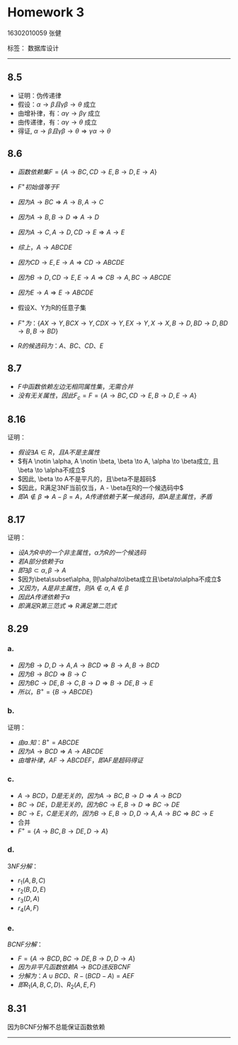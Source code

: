 # Homework 3
16302010059 张健

标签： 数据库设计

---

## **8.5**
* 证明：伪传递律
* 假设：$\alpha \to \beta 且 \gamma\beta \to \theta$ 成立
* 由增补律，有：$\alpha\gamma \to \beta\gamma$ 成立
* 由传递律，有：$\alpha\gamma \to \theta$ 成立
* 得证, $\alpha \to \beta 且 \gamma\beta \to \theta \Rightarrow \gamma\alpha \to \theta$

## **8.6**
* $函数依赖集F = \{A \to BC, CD \to E, B \to D, E \to A \}$
* $F^+初始值等于F$
* $因为A \to BC \Rightarrow A \to B, A \to C$
* $因为A \to B, B \to D \Rightarrow A \to D$
* $因为A \to C, A \to D, CD \to E \Rightarrow A \to E$
* $综上，A \to ABCDE$
* $因为CD \to E, E \to A \Rightarrow CD \to ABCDE$
* $因为B \to D, CD \to E, E \to A \Rightarrow CB \to A, BC \to ABCDE$
* $因为E \to A \Rightarrow E \to ABCDE$

* 假设X、Y为R的任意子集
* $F^+为：\{AX \to Y, BCX \to Y, CDX \to Y, EX \to Y, X \to X, B \to D, BD \to D, BD \to B, B \to BD\}$
* $R的候选码为：A、BC、CD、E$

## **8.7**
* $F中函数依赖左边无相同属性集，无需合并$
* $没有无关属性，因此F_c = F = \{A \to BC, CD \to E, B \to D, E \to A\}$

## **8.16**
证明：

* $假设\exists A \in R， 且A不是主属性$
* $有A \notin \alpha, A \notin \beta, \beta \to A, \alpha \to \beta成立, 且 \beta \to \alpha不成立$
* $因此, \beta \to A不是平凡的，且\beta不是超码$
* $因此，R满足3NF当前仅当，A - \beta在R的一个候选码中$
* $即A \notin \beta \Rightarrow A - \beta = A，A传递依赖于某一候选码，即A是主属性，矛盾$

## **8.17**
证明：

* $设A为R中的一个非主属性，\alpha 为R的一个候选码$
* $若A部分依赖于\alpha$
* $即\exists\beta \subset \alpha, \beta \to A$
* $因为\beta\subset\alpha, 则\alpha\to\beta成立且\beta\to\alpha不成立$
* $又因为，A是非主属性，则A\notin\alpha,A\notin\beta$
* $因此A传递依赖于\alpha$
* $即满足R第三范式\Rightarrow R满足第二范式$

## **8.29**
### **a.**
* $因为B \to D, D \to A, A \to BCD \Rightarrow B \to A, B \to BCD$
* $因为B \to BCD \Rightarrow B \to C$
* $因为BC \to DE, B \to C, B \to D \Rightarrow B \to DE, B \to E$
* $所以，B^+ = \{B \to ABCDE\}$

### **b.**
证明：

* $由a.知：B^+ = ABCDE$
* $因为A \to BCD \Rightarrow A \to ABCDE$
* $由增补律，AF \to ABCDEF，即AF是超码得证$

### **c.**
* $A \to BCD，D是无关的，因为A \to BC, B \to D \Rightarrow A \to BCD$
* $BC \to DE，D是无关的，因为BC \to E, B \to D \Rightarrow BC \to DE$
* $BC \to E，C是无关的，因为B \to E, B \to D, D \to A, A \to BC \Rightarrow BC \to E$
* 合并
* $F^+ = \{A \to BC, B \to DE, D \to A\}$

### **d.**
$3NF分解：$

* $r_1(A, B, C)$
* $r_2(B, D, E)$
* $r_3(D, A)$
* $r_4(A, F)$

### **e.**
$BCNF分解：$

* $F = \{A \to BCD, BC \to DE, B \to D, D \to A\}$
* $因为非平凡函数依赖A \to BCD违反BCNF$
* $分解为：A \cup BCD、R - (BCD - A) = AEF$
* $即R_1(A, B, C, D)、R_2(A, E, F)$

## **8.31**
因为BCNF分解不总能保证函数依赖

---


